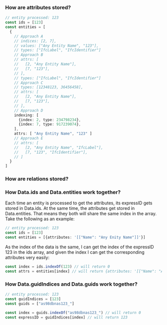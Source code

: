 ### How are attributes stored?
```ts
// entity processed: 123
const ids = [123]
const entities = [
  {
    // Approach A
    // indices: [2, 7],
    // values: ["Any Entity Name", "123"],
    // types: ["IfcLabel", "IfcIdentifier"]
    // Approach B
    // attrs: [
    //   [2, "Any Entity Name"],
    //   [7, "123"],
    // ],
    // types: ["IfcLabel", "IfcIdentifier"]
    // Approach C
    // types: [12348123, 36456458],
    // attrs: [
    //   [2, "Any Entity Name"],
    //   [7, "123"],
    // ],
    // Approach D
    indexing: [
      {index: 2, type: 234798234},
      {index: 7, type: 917239074},
    ],
    attrs: [ "Any Entity Name", "123" ]
    // Approach E
    // attrs: [
    //   [2, "Any Entity Name", "IfcLabel"],
    //   [7, "123", "IfcIdentifier"],
    // ]
  }
]
```

### How are relations stored?

### How Data.ids and Data.entities work together?
Each time an entity is processed to get the attributes, its expressID gets stored in Data.ids. At the same time, the attributes
get stored in Data.entities. That means they both will share the same index in the array. Take the following as an example:

```ts
// entity processed: 123
const ids = [123]
const entities = [{attributes: '[["Name": "Any Enity Name"]]'}]
```

As the index of the data is the same, I can get the index of the expressID 123 in the ids array, and given the index I can get the corresponding attributes very easily:

```ts
const index = ids.indexOf(123) // will return 0
const attrs = entities[index] // will return {attributes: '[["Name": "Any Entity Name"]]'}
```

### How Data.guidIndices and Data.guids work together?
```ts
// entity processed: 123
const guidIndices = [123]
const guids = ["as98dbnas123_"]
```

```ts
const index = guids.indexOf("as98dbnas123_") // will return 0
const expressID = guidIndices[index] // will return 123
```